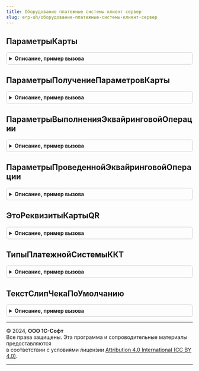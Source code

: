 ```yaml
---
title: Оборудование платежные системы клиент сервер
slug: erp-uh/оборудование-платежные-системы-клиент-сервер
---
```



## ПараметрыКарты
<details style="margin: 1em 0; padding: 0.5em; border: 1px solid #ccc; border-radius: 6px;">

<summary style="font-weight: bold; cursor: pointer;">Описание, пример вызова</summary>

```bsl

// Заполняет структуру параметров карты.
//
// Возвращаемое значение:
//  Структура.
Функция ПараметрыКарты() Экспорт
```

Пример вызова
```bsl
Результат = ОборудованиеПлатежныеСистемыКлиентСервер.ПараметрыКарты() Экспорт;);
```
</details>

## ПараметрыПолучениеПараметровКарты
<details style="margin: 1em 0; padding: 0.5em; border: 1px solid #ccc; border-radius: 6px;">

<summary style="font-weight: bold; cursor: pointer;">Описание, пример вызова</summary>

```bsl

// Заполняет структуру получение параметров карты.
//
// Возвращаемое значение:
//  Структура.
//
Функция ПараметрыПолучениеПараметровКарты() Экспорт
```

Пример вызова
```bsl
Результат = ОборудованиеПлатежныеСистемыКлиентСервер.ПараметрыПолучениеПараметровКарты() Экспорт;);
```
</details>

## ПараметрыВыполненияЭквайринговойОперации
<details style="margin: 1em 0; padding: 0.5em; border: 1px solid #ccc; border-radius: 6px;">

<summary style="font-weight: bold; cursor: pointer;">Описание, пример вызова</summary>

```bsl

// Заполняет структуру параметров выполнения эквайринговой операции.
//
// Возвращаемое значение:
//  Структура.
//
Функция ПараметрыВыполненияЭквайринговойОперации() Экспорт
```

Пример вызова
```bsl
Результат = ОборудованиеПлатежныеСистемыКлиентСервер.ПараметрыВыполненияЭквайринговойОперации() Экспорт;);
```
</details>

## ПараметрыПроведеннойЭквайринговойОперации
<details style="margin: 1em 0; padding: 0.5em; border: 1px solid #ccc; border-radius: 6px;">

<summary style="font-weight: bold; cursor: pointer;">Описание, пример вызова</summary>

```bsl

// Заполняет структуру параметров проведенной эквайринговой операции.
//
// Возвращаемое значение:
//  Структура.
//
Функция ПараметрыПроведеннойЭквайринговойОперации() Экспорт
```

Пример вызова
```bsl
Результат = ОборудованиеПлатежныеСистемыКлиентСервер.ПараметрыПроведеннойЭквайринговойОперации() Экспорт;);
```
</details>

## ЭтоРеквизитыКартыQR
<details style="margin: 1em 0; padding: 0.5em; border: 1px solid #ccc; border-radius: 6px;">

<summary style="font-weight: bold; cursor: pointer;">Описание, пример вызова</summary>

```bsl

// Проверяет, что QR-код в формате Base64-строки является Consumer-Presented QR
//
// Параметры:
//  QRКод - Строка
//
// Возвращаемое значение:
//  Булево
Функция ЭтоРеквизитыКартыQR(Знач QRКод) Экспорт
```

Пример вызова
```bsl
Результат = ОборудованиеПлатежныеСистемыКлиентСервер.ЭтоРеквизитыКартыQR(QRКод) 
```
</details>

## ТипыПлатежнойСистемыККТ
<details style="margin: 1em 0; padding: 0.5em; border: 1px solid #ccc; border-radius: 6px;">

<summary style="font-weight: bold; cursor: pointer;">Описание, пример вызова</summary>

```bsl

Функция ТипыПлатежнойСистемыККТ() Экспорт
```

Пример вызова
```bsl
Результат = ОборудованиеПлатежныеСистемыКлиентСервер.ТипыПлатежнойСистемыККТ() 
```
</details>

## ТекстСлипЧекаПоУмолчанию
<details style="margin: 1em 0; padding: 0.5em; border: 1px solid #ccc; border-radius: 6px;">

<summary style="font-weight: bold; cursor: pointer;">Описание, пример вызова</summary>

```bsl

// Возвращает текст слип-чека по умолчанию
//
// Параметры:
//  ПараметрыСлипЧека - Структура - Параметры слип чека:
//    * КодАвторизации - Строка
//    * НомерКарты - Строка
//    * НомерЧекаЭТ - Строка
//    * СсылочныйНомер - Строка
//    * СуммаОперации - Число
//    * ТекстСлипЧека - Строка
//  КороткийСлипЧек - Булево - сформировать текст короткого слип-чека
//
// Возвращаемое значение:
//  Строка - Текст слип чека
//
Функция ТекстСлипЧекаПоУмолчанию(ПараметрыСлипЧека, КороткийСлипЧек = Истина) Экспорт
```

Пример вызова
```bsl
Результат = ОборудованиеПлатежныеСистемыКлиентСервер.ТекстСлипЧекаПоУмолчанию(ПараметрыСлипЧека, КороткийСлипЧек);
```
</details>

---

© 2024, **ООО 1С-Софт**  
Все права защищены. Эта программа и сопроводительные материалы предоставляются  
в соответствии с условиями лицензии [Attribution 4.0 International (CC BY 4.0)](https://creativecommons.org/licenses/by/4.0/legalcode).

---
